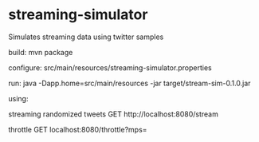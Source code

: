 # streaming-simulator

Simulates streaming data using twitter samples

build:
mvn package

configure:
src/main/resources/streaming-simulator.properties

run:
java -Dapp.home=src/main/resources -jar target/stream-sim-0.1.0.jar

using:

streaming randomized tweets
GET
http://localhost:8080/stream 

throttle
GET
localhost:8080/throttle?mps=<messages per second>

